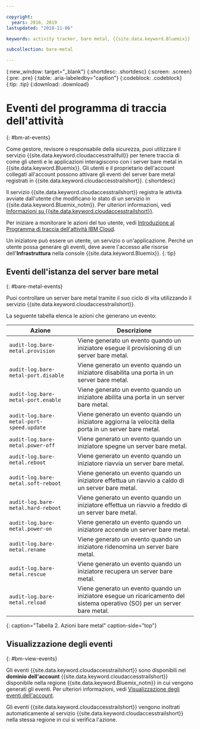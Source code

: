 ```yaml
---

copyright:
  years: 2016, 2019
lastupdated: "2018-11-06"

keywords: activity tracker, bare metal, {{site.data.keyword.Bluemix}}

subcollection: bare-metal

---
```


{:new_window: target="_blank"}
{:shortdesc: .shortdesc}
{:screen: .screen}
{:pre: .pre}
{:table: .aria-labeledby="caption"}
{:codeblock: .codeblock}
{:tip: .tip}
{:download: .download}


# Eventi del programma di traccia dell'attività 
{: #bm-at-events}

Come gestore, revisore o responsabile della sicurezza, puoi utilizzare il servizio {{site.data.keyword.cloudaccesstrailfull}} per tenere traccia di come gli utenti e le applicazioni
interagiscono con i server bare metal in {{site.data.keyword.Bluemix}}. Gli utenti e il proprietario dell'account collegati all'account
possono attivare gli eventi del server bare metal registrati in {{site.data.keyword.cloudaccesstrailshort}}.
{:shortdesc}

Il servizio {{site.data.keyword.cloudaccesstrailshort}} registra le attività avviate dall'utente che modificano lo stato di un servizio in
{{site.data.keyword.Bluemix_notm}}. Per ulteriori informazioni, vedi
[Informazioni su {{site.data.keyword.cloudaccesstrailshort}}](/docs/services/cloud-activity-tracker?topic=cloud-activity-tracker-activity_tracker_ov#activity_tracker_ov ).

Per iniziare a monitorare le azioni del tuo utente, vedi [Introduzione al Programma di traccia dell'attività IBM Cloud](/docs/services/cloud-activity-tracker?topic=cloud-activity-tracker-getting-started#getting-started).

Un iniziatore può essere un utente, un servizio o un'applicazione. Perché un utente possa generare gli eventi, deve avere l'accesso alle risorse dell'**Infrastruttura** nella console {{site.data.keyword.Bluemix}}.
{: tip}

## Eventi dell'istanza del server bare metal
{: #bare-metal-events}

Puoi controllare un server bare metal tramite il suo ciclo di vita utilizzando il servizio {{site.data.keyword.cloudaccesstrailshort}}.

La seguente tabella elenca le azioni che generano un evento: 

|Azione|Descrizione|
|----------|---------|
| `audit-log.bare-metal.provision`             | Viene generato un evento quando un iniziatore esegue il provisioning di un server bare metal.  |
| `audit-log.bare-metal-port.disable`          | Viene generato un evento quando un iniziatore disabilita una porta in un server bare metal. |
| `audit-log.bare-metal-port.enable`           | Viene generato un evento quando un iniziatore abilita una porta in un server bare metal. |
| `audit-log.bare-metal-port-speed.update`     | Viene generato un evento quando un iniziatore aggiorna la velocità della porta in un server bare metal. |
| `audit-log.bare-metal.power-off`             | Viene generato un evento quando un iniziatore spegne un server bare metal.  |
| `audit-log.bare-metal.reboot`                | Viene generato un evento quando un iniziatore riavvia un server bare metal.  |
| `audit-log.bare-metal.soft-reboot`           | Viene generato un evento quando un iniziatore effettua un riavvio a caldo di un server bare metal. |
| `audit-log.bare-metal.hard-reboot`           | Viene generato un evento quando un iniziatore effettua un riavvio a freddo di un server bare metal. |
| `audit-log.bare-metal.power-on`              | Viene generato un evento quando un iniziatore accende un server bare metal.  |
| `audit-log.bare-metal.rename`                | Viene generato un evento quando un iniziatore ridenomina un server bare metal.  |
| `audit-log.bare-metal.rescue`                | Viene generato un evento quando un iniziatore recupera un server bare metal.  |
| `audit-log.bare-metal.reload`                | Viene generato un evento quando un iniziatore esegue un ricaricamento del sistema operativo (SO) per un server bare metal. |
{: caption="Tabella 2. Azioni bare metal" caption-side="top"}


## Visualizzazione degli eventi
{: #bm-view-events}

Gli eventi {{site.data.keyword.cloudaccesstrailshort}} sono disponibili nel **dominio dell'account** {{site.data.keyword.cloudaccesstrailshort}}
disponibile nella regione {{site.data.keyword.Bluemix_notm}} in cui vengono generati gli eventi. Per ulteriori informazioni, vedi [Visualizzazione degli
eventi dell'account](/docs/services/cloud-activity-tracker/how-to/manage-events-ui?topic=cloud-activity-tracker-view_acc_events#account_events).

Gli eventi {{site.data.keyword.cloudaccesstrailshort}} vengono inoltrati automaticamente al servizio {{site.data.keyword.cloudaccesstrailshort}} nella stessa regione in cui si verifica l'azione.
